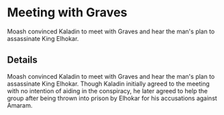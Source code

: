 # Meeting with Graves
Moash convinced Kaladin to meet with Graves and hear the man's plan to assassinate King Elhokar.

## Details
Moash convinced Kaladin to meet with Graves and hear the man's plan to assassinate King Elhokar. Though Kaladin initially agreed to the meeting with no intention of aiding in the conspiracy, he later agreed to help the group after being thrown into prison by Elhokar for his accusations against Amaram.
